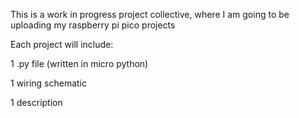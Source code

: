 This is a work in progress project collective, where I am going to be uploading my raspberry pi pico projects

Each project will include:


  1 .py file (written in micro python)

  
  1 wiring schematic

  
  1 description
  
